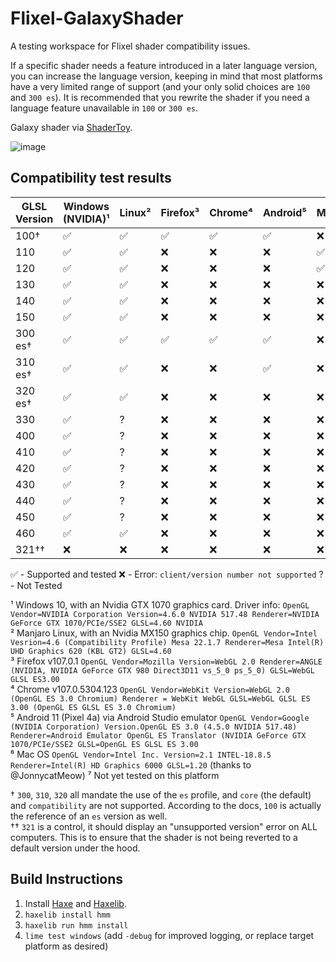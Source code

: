 # Flixel-GalaxyShader

A testing workspace for Flixel shader compatibility issues.

If a specific shader needs a feature introduced in a later language version, you can increase the language version, keeping in mind that most platforms have a very limited range of support (and your only solid choices are `100` and `300 es`). It is recommended that you rewrite the shader if you need a language feature unavailable in `100` or `300 es`.

Galaxy shader via [ShaderToy](https://www.shadertoy.com/view/lty3Rt).

![image](https://user-images.githubusercontent.com/4635334/205238297-769945ba-50a6-407e-81de-c88d4e671657.png)

## Compatibility test results

GLSL Version | Windows (NVIDIA)¹ | Linux² | Firefox³ | Chrome⁴ | Android⁵ | MacOS⁶  | Windows (AMD)⁷
---|---|---|---|---|---|---|---
100† | ✅ | ✅ | ✅ | ✅ | ✅ | ❌ | ?
110 | ✅ | ✅ | ❌ | ❌ | ❌ | ✅ | ?
120 | ✅ | ✅ | ❌ | ❌ | ❌ | ✅ | ?
130 | ✅ | ✅ | ❌ | ❌ | ❌ | ❌ | ?
140 | ✅ | ✅ | ❌ | ❌ | ❌ | ❌ | ?
150 | ✅ | ✅ | ❌ | ❌ | ❌ | ❌ | ?
300 es† | ✅ | ✅ | ✅ | ✅ | ✅ | ❌ | ?
310 es† | ✅ | ✅ | ❌ | ❌ | ✅ | ❌ | ?
320 es† | ✅ | ✅ | ❌ | ❌ | ❌ | ❌ | ?
330 | ✅ | ? | ❌ | ❌ | ❌ | ❌ | ?
400 | ✅ | ? | ❌ | ❌ | ❌ | ❌ | ?
410 | ✅ | ? | ❌ | ❌ | ❌ | ❌ | ?
420 | ✅ | ? | ❌ | ❌ | ❌ | ❌ | ?
430 | ✅ | ? | ❌ | ❌ | ❌ | ❌ | ?
440 | ✅ | ? | ❌ | ❌ | ❌ | ❌ | ?
450 | ✅ | ? | ❌ | ❌ | ❌ | ❌ | ?
460 | ✅ | ✅ | ❌ | ❌ | ❌ | ❌ | ?
321†† | ❌ | ❌ | ❌ | ❌ | ❌ | ❌ | ?

✅ - Supported and tested
❌ - Error: `client/version number not supported`
? - Not Tested

¹ Windows 10, with an Nvidia GTX 1070 graphics card. Driver info: `OpenGL Vendor=NVIDIA Corporation Version=4.6.0 NVIDIA 517.48 Renderer=NVIDIA GeForce GTX 1070/PCIe/SSE2 GLSL=4.60 NVIDIA`  
² Manjaro Linux, with an Nvidia MX150 graphics chip. `OpenGL Vendor=Intel Vesrion=4.6 (Compatibility Profile) Mesa 22.1.7 Renderer=Mesa Intel(R) UHD Graphics 620 (KBL GT2) GLSL=4.60`  
³ Firefox v107.0.1 `OpenGL Vendor=Mozilla Version=WebGL 2.0 Renderer=ANGLE (NVIDIA, NVIDIA GeForce GTX 980 Direct3D11 vs_5_0 ps_5_0) GLSL=WebGL GLSL ES3.00`  
⁴ Chrome v107.0.5304.123 `OpenGL Vendor=WebKit Version=WebGL 2.0 (OpenGL ES 3.0 Chromium) Renderer = WebKit WebGL GLSL=WebGL GLSL ES 3.00 (OpenGL ES GLSL ES 3.0 Chromium)`  
⁵ Android 11 (Pixel 4a) via Android Studio emulator `OpenGL Vendor=Google (NVIDIA Corporation) Version.OpenGL ES 3.0 (4.5.0 NVIDIA 517.48) Renderer=Android Emulator OpenGL ES Translator (NVIDIA GeForce GTX 1070/PCIe/SSE2 GLSL=OpenGL ES GLSL ES 3.00`  
⁶ Mac OS `OpenGL Vendor=Intel Inc. Version=2.1 INTEL-18.8.5 Renderer=Intel(R) HD Graphics 6000 GLSL=1.20` (thanks to @JonnycatMeow)
⁷ Not yet tested on this platform

† `300`, `310`, `320` all mandate the use of the `es` profile, and `core` (the default) and `compatibility` are not supported. According to the docs, `100` is actually the reference of an `es` version as well.  
†† `321` is a control, it should display an "unsupported version" error on ALL computers. This is to ensure that the shader is not being reverted to a default version under the hood.

## Build Instructions

1. Install [Haxe](https://haxe.org/download/) and [Haxelib](https://lib.haxe.org/documentation/introduction/).
2. `haxelib install hmm`
3. `haxelib run hmm install`
4. `lime test windows` (add `-debug` for improved logging, or replace target platform as desired)
